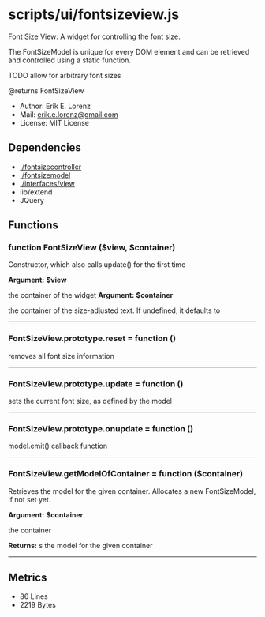 # scripts/ui/fontsizeview.js


Font Size View: A widget for controlling the font size.

The FontSizeModel is unique for every DOM element and can be retrieved and
controlled using a static function.

TODO allow for arbitrary font sizes

@returns FontSizeView
* Author: Erik E. Lorenz 
* Mail: <erik.e.lorenz@gmail.com>
* License: MIT License


## Dependencies

* <a href="./fontsizecontroller.html">./fontsizecontroller</a>
* <a href="./fontsizemodel.html">./fontsizemodel</a>
* <a href="./interfaces/view.html">./interfaces/view</a>
* lib/extend
* JQuery


## Functions

###   function FontSizeView ($view, $container)
Constructor, which also calls update() for the first time

**Argument:** **$view**

the container of the widget
**Argument:** **$container**

the container of the size-adjusted text. If undefined, it defaults
to <body>

---


###   FontSizeView.prototype.reset = function ()
removes all font size information

---


###   FontSizeView.prototype.update = function ()
sets the current font size, as defined by the model

---


###   FontSizeView.prototype.onupdate = function ()
model.emit() callback function

---


###   FontSizeView.getModelOfContainer = function ($container)
Retrieves the model for the given container. Allocates a new FontSizeModel,
if not set yet.

**Argument:** **$container**

the container

**Returns:** s the model for the given container

---

## Metrics

* 86 Lines
* 2219 Bytes

